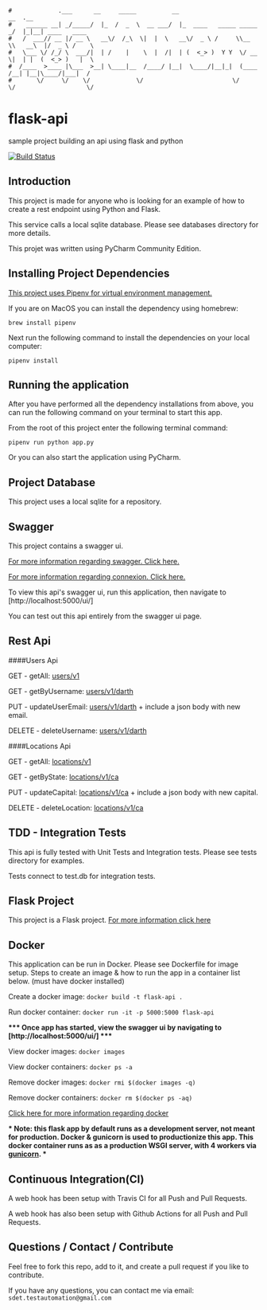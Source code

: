 ```                                                                      
#             .___      __     _____          __                         __  .__               
#    ______ __| _/_____/  |_  /  _  \  __ ___/  |_  ____   _____ _____ _/  |_|__| ____   ____  
#   /  ___// __ |/ __ \   __\/  /_\  \|  |  \   __\/  _ \ /     \\__  \\   __\  |/  _ \ /    \ 
#   \___ \/ /_/ \  ___/|  | /    |    \  |  /|  | (  <_> )  Y Y  \/ __ \|  | |  (  <_> )   |  \
#  /____  >____ |\___  >__| \____|__  /____/ |__|  \____/|__|_|  (____  /__| |__|\____/|___|  /
#       \/     \/    \/             \/                         \/     \/                    \/ 
```
# flask-api
sample project building an api using flask and python

[![Build Status](https://travis-ci.org/sdetAutomation/flask-api.svg?branch=master)](https://travis-ci.org/sdetAutomation/flask-api)

Introduction
------------
This project is made for anyone who is looking for an example of how to create a rest endpoint using Python and Flask.

This service calls a local sqlite database. Please see databases directory for more details. 

This projet was written using PyCharm Community Edition.   


Installing Project Dependencies
-----
[This project uses Pipenv for virtual environment management.](https://pipenv.readthedocs.io)

If you are on MacOS you can install the dependency using homebrew:

`brew install pipenv`


Next run the following command to install the dependencies on your local computer:

`pipenv install`


Running the application
-----
After you have performed all the dependency installations from above, you can run the following command on your terminal
to start this app.

From the root of this project enter the following terminal command:

`pipenv run python app.py`

Or you can also start the application using PyCharm.  


Project Database
-----
This project uses a local sqlite for a repository.  


Swagger
-----
This project contains a swagger ui.  

[For more information regarding swagger. Click here.](https://swagger.io/)

[For more information regarding connexion. Click here.](https://connexion.readthedocs.io/en/latest/)

To view this api's swagger ui, run this application, then navigate to [http://localhost:5000/ui/]

You can test out this api entirely from the swagger ui page. 


Rest Api 
-----

####Users Api

GET - getAll: [users/v1](http://localhost:5000/users/v1)

GET - getByUsername: [users/v1/darth](http://localhost:5000/users/v1/darth)

PUT - updateUserEmail: [users/v1/darth](http://localhost:5000/users/v1/darth) + include a json body with new email.

DELETE - deleteUsername: [users/v1/darth](http://localhost:5000/users/v1/darth)

####Locations Api

GET - getAll: [locations/v1](http://localhost:5000/locations/v1)

GET - getByState: [locations/v1/ca](http://localhost:5000/locations/v1/ca)

PUT - updateCapital: [locations/v1/ca](http://localhost:5000/locations/v1/ca) + include a json body with new capital.

DELETE - deleteLocation: [locations/v1/ca](http://localhost:5000/locations/v1/ca)


TDD - Integration Tests
-----
This api is fully tested with Unit Tests and Integration tests.  Please see tests directory for examples.

Tests connect to test.db for integration tests.

    
Flask Project
-----
This project is a Flask project. [For more information click here](http://flask.pocoo.org/)
    
    
Docker
-----
This application can be run in Docker.  Please see Dockerfile for image setup.  Steps to create an image & how to run 
the app in a container list below. (must have docker installed)

Create a docker image: `docker build -t flask-api .`

Run docker container: `docker run -it -p 5000:5000 flask-api`

__*** Once app has started, view the swagger ui by navigating to [http://localhost:5000/ui/] ***__

View docker images: `docker images`

View docker containers: `docker ps -a`

Remove docker images: `docker rmi $(docker images -q)`

Remove docker containers: `docker rm $(docker ps -aq)`

[Click here for more information regarding docker](https://docs.docker.com/)


__* Note: this flask app by default runs as a development server, not meant for production. Docker & gunicorn 
is used to productionize this app.  This docker container runs as as a production WSGI server, with 4 workers 
via [gunicorn](https://gunicorn.org/). *__

   
Continuous Integration(CI)
------------
A web hook has been setup with Travis CI for all Push and Pull Requests.

A web hook has also been setup with Github Actions for all Push and Pull Requests.
 

Questions / Contact / Contribute
------------
Feel free to fork this repo, add to it, and create a pull request if you like to contribute.  

If you have any questions, you can contact me via email: `sdet.testautomation@gmail.com`

